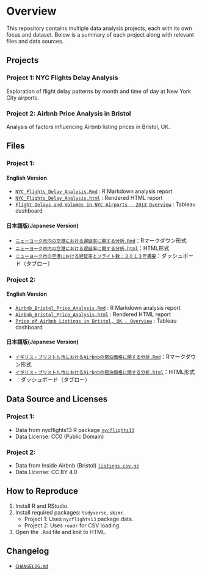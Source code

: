 # Overview

This repository contains multiple data analysis projects, each with its own focus and dataset.
Below is a summary of each project along with relevant files and data sources.


## Projects

### Project 1: NYC Flights Delay Analysis
Exploration of flight delay patterns by month and time of day at New York City airports.

### Project 2: Airbnb Price Analysis in Bristol
Analysis of factors influencing Airbnb listing prices in Bristol, UK.


## Files

### Project 1: 
#### English Version
- [`NYC_Flights_Delay_Analysis.Rmd`](https://github.com/YO-portfolio/My_Analysis_Projects/blob/main/NYC13_Flights_Delay_Analysis.Rmd) : R Markdown analysis report  
- [`NYC_Flights_Delay_Analysis.html`](https://github.com/YO-portfolio/My_Analysis_Projects/blob/main/NYC13_Flights_Delay_Analysis.html) : Rendered HTML report
- [`Flight Delays and Volumes in NYC Airports - 2013 Overview`](https://public.tableau.com/app/profile/yoshiki.okada7932/viz/FlightDelaysandVolumesinNYCAirports-2013Overview/1_1) : Tableau dashboard

#### 日本語版(Japanese Version)
- [`ニューヨーク市内の空港における遅延率に関する分析.Rmd`](ニューヨーク市内の空港における遅延率に関する分析.Rmd)：Rマークダウン形式
- [`ニューヨーク市内の空港における遅延率に関する分析.html`](ニューヨーク市内の空港における遅延率に関する分析.html)：HTML形式
- [`ニューヨーク市の空港における遅延率とフライト数：２０１３年概要`](https://public.tableau.com/app/profile/yoshiki.okada7932/viz/_17550709740230/1_1)：ダッシュボード（タブロー）

### Project 2:
#### English Version
- [`Airbnb_Bristol_Price_Analysis.Rmd`](https://github.com/YO-portfolio/My_Analysis_Projects/blob/main/Airbnb_Bristol_Price_Analysis.Rmd) : R Markdown analysis report
- [`Airbnb_Bristol_Price_Analysis.html`](Airbnb_Bristol_Price_Analysis.html) : Rendered HTML report
- [`Price of Airbnb Listings in Bristol, UK - Overview`](https://public.tableau.com/app/profile/yoshiki.okada7932/viz/PriceofAirbnbListingsinBristolUK-Overview/1_1#1) : Tableau dashboard

#### 日本語版(Japanese Version)
- [`イギリス・ブリストル市におけるAirbnbの宿泊価格に関する分析.Rmd`](イギリス・ブリストル市におけるAirbnbの宿泊価格に関する分析.Rmd)：Rマークダウン形式
- [`イギリス・ブリストル市におけるAirbnbの宿泊価格に関する分析.html`](イギリス・ブリストル市におけるAirbnbの宿泊価格に関する分析.html)：HTML形式
- ：ダッシュボード（タブロー）

## Data Source and Licenses

### Project 1: 
- Data from nycflights13 R package [`nycflights13`](https://cran.r-project.org/web/packages/nycflights13/index.html)  
- Data License: CC0 (Public Domain)

### Project 2:
- Data from Inside Airbnb (Bristol) [`listings.csv.gz`](https://insideairbnb.com/get-the-data/)
- Data License: CC BY 4.0

## How to Reproduce

1. Install R and RStudio.
2. Install required packages: `tidyverse`, `skimr`.
   - Project 1: Uses `nycflights13` package data.
   - Project 2: Uses `readr` for CSV loading.
3. Open the `.Rmd` file and knit to HTML.


## Changelog

- [`CHANGELOG.md`](CHANGELOG.md)
